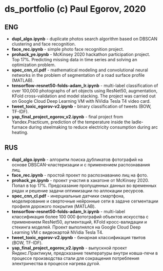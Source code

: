 # ds_portfolio (c) Paul Egorov, 2020
## ENG
- **dupl_algo.ipynb** - duplicate photos search algorithm based on DBSCAN clustering and face recognition.
- **face_rec.ipynb** - simple photo face recognition project.
- **prohack_ye.ipynb** - McKinsey 2020 hackathon participation project. Top 17%. Predicting missing data in time series and solving an optimization problem.
- **spec_cnn_cl.pdf** - mathematical modeling and convolutional neural networks in the problem of segmentation of a road surface profile (MATLAB).
- **tensorflow-resnet50-folds-adam_lr.ipynb** - multi-label classification of over 100,000 photographs of art objects using ResNet50, augmentation, KFold cross-validation and model stacking. The project was carried out on Google Cloud Deep Learning VM with NVidia Tesla T4 video card.
- **tweet_toxic_egorov-v2.ipynb** - binary classification of tweets (BOW, TF-IDF).
- **yap_final_project_egorov_v2.ipynb** - final project from Yandex.Practicum, prediction of the temperature inside the ladle-furnace during steelmaking to reduce electricity consumption during arc heating.

## RUS
- **dupl_algo.ipynb** - алгоритм поиска дубликатов фотографий на основе DBSCAN-кластеризации и с применением распознавания лиц.
- **face_rec.ipynb** - простой проект по распознаванию лиц на фото.
- **prohack_ye.ipynb** - проект участия в хакатоне от McKinsey 2020. Попал в top 17%. Предсказание пропущенных данных во временных рядах и решение задачи оптимизации по аллокации ресурсов.
- **spec_cnn_cl.pdf** - инерциальные датчики смартфона, моделирование и сверточные нейронные сети в задаче сегментации профиля дорожого покрытия (MATLAB).
- **tensorflow-resnet50-folds-adam_lr.ipynb** - multi-label классификация более 100 000 фотографий объектов искусства с применением ResNet50, аугментаций, KFold кросс-валидации и стекинга моделей. Проект выполнялся на Google Cloud Deep Learning VM с видеокартой NVidia Tesla T4.
- **tweet_toxic_egorov-v2.ipynb** - бинарная классификация твитов (BOW, TF-IDF).
- **yap_final_project_egorov_v2.ipynb** - выпускной проект Яндекс.Практикум, предсказание температуры внутри ковша-печи в процессе производства стали для сокращения потребления электричества в процессе нагрева дугой.
